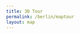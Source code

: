 ```yaml
---
title: 3D Tour
permalink: /berlin/maptour
layout: map
---
```


<script src="/f/bjs/jquery.js"></script>
<script src="/f/bjs/jquery.qrcode.min.js"></script>
<script src="/f/bjs/ammo.js"></script>
<script src="/f/bjs/recast.js"></script>
<script src="/f/bjs/cannon.js"></script>
<script src="/f/bjs/Oimo.js"></script>
<script src="/f/bjs/earcut.min.js"></script>
<script src="/f/bjs/babylon.js"></script>
<script src="/f/bjs/babylonjs.materials.min.js"></script>
<script src="/f/bjs/babylonjs.proceduralTextures.min.js"></script>
<script src="/f/bjs/babylonjs.postProcess.min.js"></script>
<script src="/f/bjs/babylonjs.loaders.min.js"></script>
<script src="/f/bjs/babylonjs.serializers.min.js"></script>
<script src="/f/bjs/babylon.gui.min.js"></script>
<script src="/f/bjs/babylon.inspector.bundle.js"></script>
<script src="/f/bjs/babylon.nodeEditor.js"></script>
<script src="/f/bjs/babylon.guiEditor.js"></script>
<script src="/f/buttonimages.js"></script>
<script src="/f/bowser.js"></script>
<script src="/f/models.js"></script>
<script src="/f/babylonhelpers.js"></script>
<script src="/f/modelcache.js"></script>
<script src="/f/buttonhelpers.js"></script>
<script src="/f/soundshelper.js"></script>
<script src="/f/tdhelpers.js"></script>
<script src="/f/maphelper.js"></script>


<script>

BABYLON.Effect.RegisterShader("fade", "precision highp float;" +
                              "varying vec2 vUV;" +
                              "uniform sampler2D textureSampler; " +
                              "uniform float fadeLevel; " +
                              "void main(void){" +
                              "vec4 baseColor = texture2D(textureSampler, vUV) * fadeLevel;" +
                              "baseColor.a = 1.0;" +
                              "gl_FragColor = baseColor;" + "}");

BABYLON.DefaultLoadingScreen.prototype.displayLoadingUI = function () {
  document.getElementById("loadingScreen").innerHTML = "loading... " + this.loadingUIText;
  if ( typeof(this._onceonly) == "undefined" ) {
    window.addEventListener("resize", this._resizeLoadingUI);
    this._onceonly = "defined"
  }
};

BABYLON.DefaultLoadingScreen.prototype.hideLoadingUI = function(){
  document.getElementById("loadingScreen").style.display = "none";
  // if the loader screen is complete and we're in the middle of a fadeOut
  // then trigger the fadeIn again.
  if (ppFadeLevel < 0) stop_transition = false;
}

var canvas = null;
var alltextures = []
var engine = null;
var scene = null;
var multimat = null
var sceneToRender = null;
var skyboxMesh = null;
var currModel = null;
var baseMaterialSizes = [64, 256, 512, 1024]
var textBlock = null;
var cameraPath = []

var map = null;

function displayModel(mlid) {
  window.browser = bowser.getParser(window.navigator.userAgent);

  canvas = document.getElementById("3dcanvas");
  currModel = UPModels.modelForMlid(mlid);

  var createDefaultEngine = function() {
    return new BABYLON.Engine(canvas, true, {
      alpha: false,
      preserveDrawingBuffer: true,
      stencil: true,
      disableWebGL2Support: TDHelpers.disableWebGL2(),
    }, false);
  };

  var delayCreateScene = function () {
    var scene = new BABYLON.Scene(engine);
    document.getElementById("loadingScreen").style.display = "none";
    BABYLON.SceneLoader.ShowLoadingScreen = false;

    var r = createSkyBox(scene)
    skyboxMesh = r[0]
    multimat = r[1]

    loadSkyBoxMaterial(currModel.mlid,baseMaterialSizes[0],alltextures,
                       multimat,scene)

    addKeyboardObserver(scene, skyboxMesh);

    var advancedTexture = BABYLON.GUI.AdvancedDynamicTexture.CreateFullscreenUI("UI");

    textBlock = ButtonHelpers.createTextBlock()
    advancedTexture.addControl(textBlock);

    if ( TDHelpers.isMobile() ) {
      var button = ButtonHelpers.create("butPrev", "<<<", "-40%", "45%");
      button.onPointerClickObservable.add(ButtonHelpers.CB.previous)
      advancedTexture.addControl(button);

      var button = ButtonHelpers.create("butNext", ">>>", "40%", "45%")
      button.onPointerClickObservable.add(ButtonHelpers.CB.next)
      advancedTexture.addControl(button);

      var button = ButtonHelpers.create("butVol", "vol", "0%", "-45%")
      button.onPointerClickObservable.add(ButtonHelpers.CB.volume)
      ButtonHelpers.hide(button)
      advancedTexture.addControl(button);

      var button = ButtonHelpers.create("butMute", "mute", "0%", "-45%")
      button.onPointerClickObservable.add(ButtonHelpers.CB.mute)
      advancedTexture.addControl(button);

      var button = ButtonHelpers.create("butPlay", "play", "0%", "45%")
      button.onPointerClickObservable.add(ButtonHelpers.CB.flythrough)
      advancedTexture.addControl(button);
      var button = ButtonHelpers.create("butPause", "fly>", "0%", "45%")
      button.onPointerClickObservable.add(ButtonHelpers.CB.stopflythrough)
      ButtonHelpers.hide(button)
      advancedTexture.addControl(button);

      var button = ButtonHelpers.create("butExit", "fulls", "-40%", "-45%")
      button.onPointerClickObservable.add(ButtonHelpers.CB.exit)
      advancedTexture.addControl(button);

      if ( ButtonHelpers.showShare() && false ) {
        var button = ButtonHelpers.create("butShare", "share", "-40%", "-40%")
        button.onPointerClickObservable.add(ButtonHelpers.CB.share)
        advancedTexture.addControl(button);
      }

      if ( !ButtonHelpers.isSafari() ) {
        var button = ButtonHelpers.create("butFS", "fulls", "40%", "-45%")
        button.onPointerClickObservable.add(ButtonHelpers.CB.fullscreen)
        advancedTexture.addControl(button);

        var button = ButtonHelpers.create("butFSexit", "fulls", "45%", "-45%")
        button.onPointerClickObservable.add(ButtonHelpers.CB.fullscreen_exit)
        ButtonHelpers.hide(button)
        advancedTexture.addControl(button);
      }

    } else {
      // --- this is the desktop interface
      var button = ButtonHelpers.create("butPrev", "<<<", "-45%", "45%");
      button.onPointerClickObservable.add(ButtonHelpers.CB.previous)
      advancedTexture.addControl(button);

      var button = ButtonHelpers.create("butNext", ">>>", "45%", "45%")
      button.onPointerClickObservable.add(ButtonHelpers.CB.next)
      advancedTexture.addControl(button);

      var button = ButtonHelpers.create("butVol", "vol", "0%", "-45%")
      button.onPointerClickObservable.add(ButtonHelpers.CB.volume)
      ButtonHelpers.hide(button)
      advancedTexture.addControl(button);

      var button = ButtonHelpers.create("butMute", "mute", "0%", "-45%")
      button.onPointerClickObservable.add(ButtonHelpers.CB.mute)
      advancedTexture.addControl(button);

      var button = ButtonHelpers.create("butPlay", "play", "0%", "45%")
      button.onPointerClickObservable.add(ButtonHelpers.CB.flythrough)
      advancedTexture.addControl(button);
      var button = ButtonHelpers.create("butPause", "fly>", "0%", "45%")
      button.onPointerClickObservable.add(ButtonHelpers.CB.stopflythrough)
      ButtonHelpers.hide(button)
      advancedTexture.addControl(button);

      var button = ButtonHelpers.create("butExit", "fulls", "-45%", "-45%")
      button.onPointerClickObservable.add(ButtonHelpers.CB.exit)
      advancedTexture.addControl(button);

      if ( ButtonHelpers.showShare() && false ) {
        var button = ButtonHelpers.create("butShare", "share", "-45%", "-42%")
        button.onPointerClickObservable.add(ButtonHelpers.CB.share)
        advancedTexture.addControl(button);
      }

      if ( !ButtonHelpers.isSafari() ) {
        var button = ButtonHelpers.create("butFS", "fulls", "45%", "-45%")
        button.onPointerClickObservable.add(ButtonHelpers.CB.fullscreen)
        advancedTexture.addControl(button);

        var button = ButtonHelpers.create("butFSexit", "fulls", "45%", "-45%")
        button.onPointerClickObservable.add(ButtonHelpers.CB.fullscreen_exit)
        ButtonHelpers.hide(button)
        advancedTexture.addControl(button);
      }
    }

    // Finally load the model.
    loadModel(currModel, scene, skyboxMesh, multimat, baseMaterialSizes)

    SoundsHelper.load(scene)
    return scene;
  };

  window.initFunction = async function() {
    var asyncEngineCreation = async function() {
      try {
        return createDefaultEngine();
      } catch(e) {
        console.log("the available createEngine function failed. Creating the default engine instead");
        return createDefaultEngine();
      }
    }

    window.engine = await asyncEngineCreation();

    if (!engine) throw 'engine should not be null.';

    window.scene = delayCreateScene();
  };

  initFunction().then(() => {
    sceneToRender = scene
    engine.runRenderLoop(function () {
      if (sceneToRender && sceneToRender.activeCamera) {
        sceneToRender.render();
      }
    });
  });

  window.addEventListener("resize", function () {
    if ( engine ) engine.resize();
  });
}


$(window).on('infoscreen:close', MapHelper.createStreetMap )
</script>
